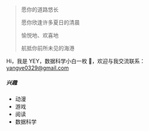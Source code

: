 > 愿你的道路悠长
>
> 愿你欣逢许多夏日的清晨
>
> 愉悦地、欢喜地
>
> 航抵你前所未见的海港

Hi，我是 YEY，数据科学小白一枚 👻，欢迎与我交流联系：<yangye0329@gmail.com>



##### 兴趣

* 动漫
* 游戏
* 阅读
* 数据科学

